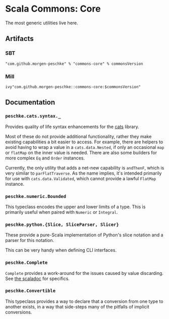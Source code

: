 # Scala Commons: Core

The most generic utilities live here.

## Artifacts

### SBT
```
"com.github.morgen-peschke" % "commons-core" % commonsVersion
```

### Mill
```
ivy"com.github.morgen-peschke::commons-core:$commonsVersion"
```

## Documentation

### `peschke.cats.syntax._`

Provides quality of life syntax enhancements for the [cats](https://typelevel.org/cats/) 
library. 

Most of these do not provide additional functionality, rather they make existing capabilities
a bit easier to access. For example, there are helpers to avoid having to wrap a value in a 
`cats.data.Nested`, if only an occasional `map` or `flatMap` on the inner value is needed. 
There are also some builders for more complex `Eq` and `Order` instances.

Currently, the only utility that adds a net-new capability is `andThenF`, which is very similar
to `parFlatTraverse`. As the name implies, it's intended primarily for use with 
`cats.data.Validated`, which cannot provide a lawful `FlatMap` instance.

### `peschke.numeric.Bounded`

This typeclass encodes the upper and lower limits of a type. This is primarily useful when 
paired with `Numeric` or `Integral`.

### `peschke.python.{Slice, SliceParser, Slicer}`

These provide a pure-Scala implementation of Python's slice notation and a parser for this
notation.

This can be very handy when defining CLI interfaces.

### `peschke.Complete`

`Complete` provides a work-around for the issues caused by value discarding. See
[the scaladoc](src/peschke/Complete.scala) for specifics.

### `peschke.Convertible`

This typeclass provides a way to declare that a conversion from one type to another 
exists, in a way that side-steps many of the pitfalls of implicit conversions.